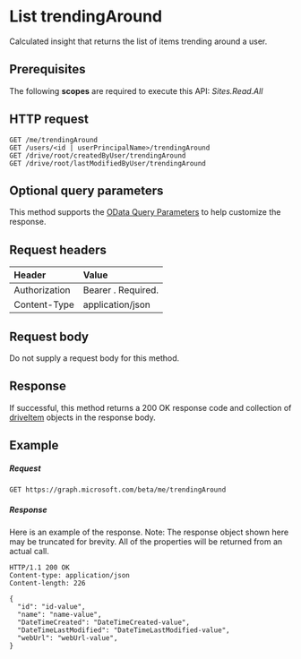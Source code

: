 # List trendingAround

Calculated insight that returns the list of items trending around a user.

## Prerequisites
The following **scopes** are required to execute this API: 
*Sites.Read.All*

## HTTP request
```http
GET /me/trendingAround
GET /users/<id | userPrincipalName>/trendingAround
GET /drive/root/createdByUser/trendingAround
GET /drive/root/lastModifiedByUser/trendingAround
```
## Optional query parameters
This method supports the [OData Query Parameters](http://graph.microsoft.io/docs/overview/query_parameters) to help customize the response.

## Request headers
| Header         | Value                      |
|:---------------|:---------------------------|
| Authorization  | Bearer <token>. Required.  |
| Content-Type   | application/json           |

## Request body
Do not supply a request body for this method.

## Response
If successful, this method returns a 200 OK response code and collection of [driveItem](../resources/driveItem.md) objects in the response body.

## Example
##### Request
```http
GET https://graph.microsoft.com/beta/me/trendingAround
```
##### Response
Here is an example of the response. Note: The response object shown here may be truncated for brevity. All of the properties will be returned from an actual call.
```http
HTTP/1.1 200 OK
Content-type: application/json
Content-length: 226

{
  "id": "id-value",
  "name": "name-value",
  "DateTimeCreated": "DateTimeCreated-value",
  "DateTimeLastModified": "DateTimeLastModified-value",
  "webUrl": "webUrl-value",
}
```